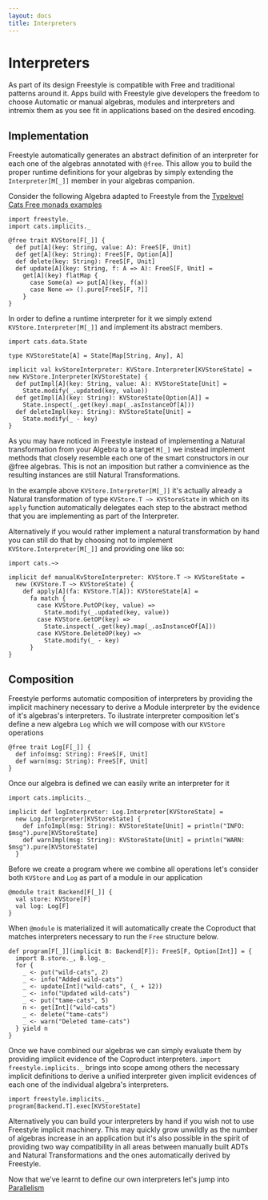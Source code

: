 ```yaml
---
layout: docs
title: Interpreters
---
```


# Interpreters

As part of its design Freestyle is compatible with Free and traditional patterns around it. Apps build with Freestyle give developers the freedom
to choose Automatic or manual algebras, modules and interpreters and intremix them as you see fit in applications based on the desired encoding.

## Implementation

Freestyle automatically generates an abstract definition of an interpreter for each one of the
algebras annotated with `@free`.
This allow you to build the proper runtime definitions for your algebras by simply extending the `Interpreter[M[_]]`
member in your algebras companion.

Consider the following Algebra adapted to Freestyle from the [Typelevel Cats Free monads examples]()

```tut:book
import freestyle._
import cats.implicits._

@free trait KVStore[F[_]] {
  def put[A](key: String, value: A): FreeS[F, Unit]
  def get[A](key: String): FreeS[F, Option[A]]
  def delete(key: String): FreeS[F, Unit]
  def update[A](key: String, f: A => A): FreeS[F, Unit] = 
    get[A](key) flatMap {
      case Some(a) => put[A](key, f(a))
      case None => ().pure[FreeS[F, ?]]
    }
}
```

In order to define a runtime interpreter for it we simply extend `KVStore.Interpreter[M[_]]` and implement its
abstract members.

```tut:book
import cats.data.State

type KVStoreState[A] = State[Map[String, Any], A]

implicit val kvStoreInterpreter: KVStore.Interpreter[KVStoreState] = new KVStore.Interpreter[KVStoreState] {
  def putImpl[A](key: String, value: A): KVStoreState[Unit] =
    State.modify(_.updated(key, value))
  def getImpl[A](key: String): KVStoreState[Option[A]] =
    State.inspect(_.get(key).map(_.asInstanceOf[A]))
  def deleteImpl(key: String): KVStoreState[Unit] =
    State.modify(_ - key)
}
```

As you may have noticed in Freestyle instead of implementing a Natural transformation from your Algebra to a target `M[_]` we
instead implement methods that closely resemble each one of the smart constructors in our @free algebras.
This is not an imposition but rather a comvinience as the resulting instances are still Natural Transformations.

In the example above `KVStore.Interpreter[M[_]]` it's actually already a Natural transformation of type `KVStore.T ~> KVStoreState` in which on its
`apply` function automatically delegates each step to the abstract method that you are implementing as part of the Interpreter.

Alternatively if you would rather implement a natural transformation by hand you can still do that by choosing not to implement
`KVStore.Interpreter[M[_]]` and providing one like so:

```tut:book
import cats.~>

implicit def manualKvStoreInterpreter: KVStore.T ~> KVStoreState = 
  new (KVStore.T ~> KVStoreState) {
    def apply[A](fa: KVStore.T[A]): KVStoreState[A] =
      fa match {
        case KVStore.PutOP(key, value) =>
          State.modify(_.updated(key, value))
        case KVStore.GetOP(key) =>
          State.inspect(_.get(key).map(_.asInstanceOf[A]))
        case KVStore.DeleteOP(key) =>
          State.modify(_ - key)
      }
}
```

## Composition

Freestyle performs automatic composition of interpreters by providing the implicit machinery necessary to derive a Module interpreter
by the evidence of it's algebras's interpreters.
To ilustrate interpreter composition let's define a new algebra `Log` which we will compose with our `KVStore` operations

```tut:book
@free trait Log[F[_]] {
  def info(msg: String): FreeS[F, Unit]
  def warn(msg: String): FreeS[F, Unit]
}
```

Once our algebra is defined we can easily write an interpreter for it

```tut:book
import cats.implicits._

implicit def logInterpreter: Log.Interpreter[KVStoreState] = 
  new Log.Interpreter[KVStoreState] {
    def infoImpl(msg: String): KVStoreState[Unit] = println("INFO: $msg").pure[KVStoreState]
    def warnImpl(msg: String): KVStoreState[Unit] = println("WARN: $msg").pure[KVStoreState]
  }
```

Before we create a program where we combine all operations let's consider both `KVStore` and `Log` as part
of a module in our application

```tut:book
@module trait Backend[F[_]] {
  val store: KVStore[F]
  val log: Log[F]
}
```

When `@module` is materialized it will automatically create the Coproduct that matches interpreters necessary to run the `Free` structure
below.

```tut:book
def program[F[_]](implicit B: Backend[F]): FreeS[F, Option[Int]] = {
  import B.store._, B.log._
  for {
    _ <- put("wild-cats", 2)
    _ <- info("Added wild-cats")
    _ <- update[Int]("wild-cats", (_ + 12))
    _ <- info("Updated wild-cats")
    _ <- put("tame-cats", 5)
    n <- get[Int]("wild-cats")
    _ <- delete("tame-cats")
    _ <- warn("Deleted tame-cats")
  } yield n
}
```

Once we have combined our algebras we can simply evaluate them by providing implicit evidence of the Coproduct interpreters.
`import freestyle.implicits._` brings into scope among others the necessary implicit definitions to derive a unified interpreter given
implicit evidences of each one of the individual algebra's interpreters.

```tut:book
import freestyle.implicits._
program[Backend.T].exec[KVStoreState]
```

Alternatively you can build your interpreters by hand if you wish not to use Freestyle implicit machinery.
This may quickly grow unwildly as the number of algebras increase in an application but it's also possible in the spirit of providing two way compatibility
in all areas between manually built ADTs and Natural Transformations and the ones automatically derived by Freestyle.

Now that we've learnt to define our own interpreters let's jump into [Parallelism](parallelism.html) 
